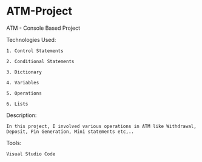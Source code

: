 # ATM-Project
ATM - Console Based Project

Technologies Used:

    1. Control Statements
    
    2. Conditional Statements
    
    3. Dictionary
    
    4. Variables
    
    5. Operations
    
    6. Lists
    
Description:

    In this project, I involved various operations in ATM like Withdrawal, Deposit, Pin Generation, Mini statements etc,..  
Tools:

    Visual Studio Code
